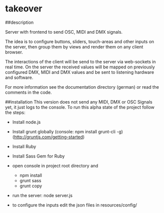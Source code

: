 takeover
=========

##description

Server with frontend to send OSC, MIDI and DMX signals. 

The idea is to configure buttons, sliders, touch-areas and other inputs on the server,
then group them by views and render them on any client browser.

The interactions of the client will be send to the server via web-sockets in real time.
On the server the received values will be mapped on previously configured DMX, MIDI and DMX values
and be sent to listening hardware and software.

For more information see the documentation directory (german) or read the comments in the code.


##installation
This version does not send any MIDI, DMX or OSC Signals yet, it just logs to the console.
To run this alpha state of the project follow the steps:

- Install node.js
- Install grunt globally 
    (console: npm install grunt-cli -g)
    (http://gruntjs.com/getting-started)
    
- Install Ruby
- Install Sass Gem for Ruby
    
- open console in project root directory and 
    - npm install
    - grunt sass
    - grunt copy
    
- run the server: node server.js

- to configure the inputs edit the json files in resources/config/